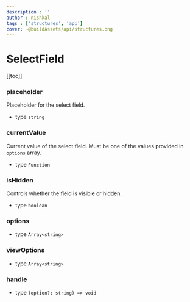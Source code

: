 ```yaml
---
description : ''
author : nishkal
tags : ['structures', 'api']
cover: ~@buildAssets/api/structures.png
---
```


# SelectField

[[toc]]

### placeholder
Placeholder for the select field.
* type `string`

### currentValue
Current value of the select field. Must be one of the values provided in `options` array.
* type `Function`

### isHidden
Controls whether the field is visible or hidden.
* type `boolean`

### options
* type `Array<string>`

### viewOptions
* type `Array<string>`

### handle
* type `(option?: string) => void`